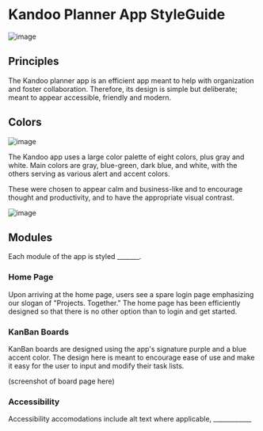 # Kandoo Planner App StyleGuide

![image](https://i.imgur.com/GMPcGvB.jpg)

## Principles


The Kandoo planner app is an efficient app meant to help with organization and foster collaboration. Therefore, its design is simple but deliberate; meant to appear accessible, friendly and modern. 


## Colors

![image](https://i.imgur.com/FvqpG4y.png)

The Kandoo app uses a large color palette of eight colors, plus gray and white. Main colors are gray, blue-green, dark blue, and white, with the others serving as various alert and accent colors. 

These were chosen to appear calm and business-like and to encourage thought and productivity, and to have the appropriate visual contrast.

![image](https://i.imgur.com/tSGfqZu.png)


## Modules

Each module of the app is styled _______. 

### Home Page
Upon arriving at the home page, users see a spare login page emphasizing our slogan of "Projects. Together." The home page has been efficiently designed so that there is no other option than to login and get started.

### KanBan Boards
KanBan boards are designed using the app's signature purple and a blue accent color. The design here is meant to encourage ease of use and make it easy for the user to input and modify their task lists. 

(screenshot of board page here)

### Accessibility

Accessibility accomodations include alt text where applicable, ____________
